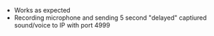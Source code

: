 - Works as expected
- Recording microphone and sending 5 second "delayed" captiured sound/voice to IP with port 4999
